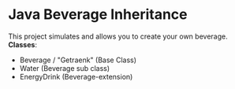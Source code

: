 # Java Beverage Inheritance
This project simulates and allows you to create your own beverage.
**Classes**:
- Beverage / "Getraenk" (Base Class)
- Water (Beverage sub class)
- EnergyDrink (Beverage-extension)
